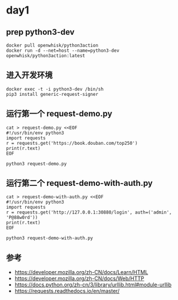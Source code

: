 # day1 

## prep python3-dev  

```
docker pull openwhisk/python3action
docker run -d --net=host --name=python3-dev openwhisk/python3action:latest
```
## 进入开发环境

```
docker exec -t -i python3-dev /bin/sh
pip3 install generic-request-signer
```

## 运行第一个 request-demo.py

```
cat > request-demo.py <<EOF
#!/usr/bin/env python3
import requests
r = requests.get('https://book.douban.com/top250')
print(r.text)
EOF

python3 request-demo.py
```

## 运行第二个 request-demo-with-auth.py 

```
cat > request-demo-with-auth.py <<EOF
#!/usr/bin/env python3
import requests
r = requests.get('http://127.0.0.1:30880/login', auth=('admin', 'P@88w0rd'))
print(r.text)
EOF

python3 request-demo-with-auth.py
```

## 参考

* https://developer.mozilla.org/zh-CN/docs/Learn/HTML
* https://developer.mozilla.org/zh-CN/docs/Web/HTTP
* https://docs.python.org/zh-cn/3/library/urllib.html#module-urllib
* https://requests.readthedocs.io/en/master/

